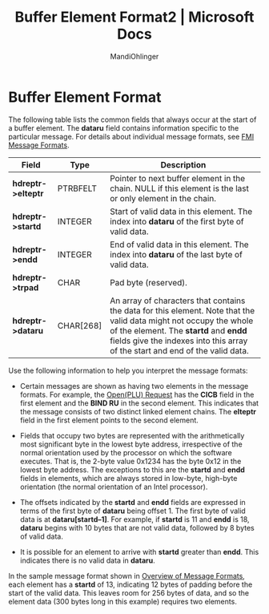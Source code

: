﻿---
title: "Buffer Element Format2 | Microsoft Docs"
ms.custom: ""
ms.date: "11/30/2017"
ms.prod: "host-integration-server"
ms.reviewer: ""
ms.suite: ""
ms.tgt_pltfrm: ""
ms.topic: "article"
ms.assetid: 1a54053b-20d4-4682-9853-448892fb0e7a
caps.latest.revision: 3
author: "MandiOhlinger"
ms.author: "mandia"
manager: "anneta"
---
# Buffer Element Format
The following table lists the common fields that always occur at the start of a buffer element. The **dataru** field contains information specific to the particular message. For details about individual message formats, see [FMI Message Formats](../core/fmi-message-formats1.md).  
  
|Field|Type|Description|  
|-----------|----------|-----------------|  
|**hdreptr->elteptr**|PTRBFELT|Pointer to next buffer element in the chain. NULL if this element is the last or only element in the chain.|  
|**hdreptr->startd**|INTEGER|Start of valid data in this element. The index into **dataru** of the first byte of valid data.|  
|**hdreptr->endd**|INTEGER|End of valid data in this element. The index into **dataru** of the last byte of valid data.|  
|**hdreptr->trpad**|CHAR|Pad byte (reserved).|  
|**hdreptr->dataru**|CHAR[268]|An array of characters that contains the data for this element. Note that the valid data might not occupy the whole of the element. The **startd** and **endd** fields give the indexes into this array of the start and end of the valid data.|  
  
 Use the following information to help you interpret the message formats:  
  
-   Certain messages are shown as having two elements in the message formats. For example, the [Open(PLU) Request](../core/open-plu-request1.md) has the **CICB** field in the first element and the **BIND RU** in the second element. This indicates that the message consists of two distinct linked element chains. The **elteptr** field in the first element points to the second element.  
  
-   Fields that occupy two bytes are represented with the arithmetically most significant byte in the lowest byte address, irrespective of the normal orientation used by the processor on which the software executes. That is, the 2-byte value 0x1234 has the byte 0x12 in the lowest byte address. The exceptions to this are the **startd** and **endd** fields in elements, which are always stored in low-byte, high-byte orientation (the normal orientation of an Intel processor).  
  
-   The offsets indicated by the **startd** and **endd** fields are expressed in terms of the first byte of **dataru** being offset 1. The first byte of valid data is at **dataru[startd–1]**. For example, if **startd** is 11 and **endd** is 18, **dataru** begins with 10 bytes that are not valid data, followed by 8 bytes of valid data.  
  
-   It is possible for an element to arrive with **startd** greater than **endd**. This indicates there is no valid data in **dataru**.  
  
 In the sample message format shown in [Overview of Message Formats](../core/overview-of-message-formats1.md), each element has a **startd** of 13, indicating 12 bytes of padding before the start of the valid data. This leaves room for 256 bytes of data, and so the element data (300 bytes long in this example) requires two elements.